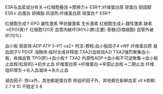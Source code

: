 ESR与血浆成分有关→红细胞叠连→摩擦力↓
ESR↑:纤维蛋白原 球蛋白 胆固醇
ESR↓:白蛋白 卵磷脂
风湿热:纤维蛋白原 球蛋白↑ ESR↑

红细胞生成↑:EPO 雄性激素 甲状腺激素 生长激素
红细胞生成↓:雌性激素
缺氧→EPO(肾)↑
红细胞120天
血管内破坏(90%):脾(主要) 骨髓(巨噬细胞)
血管外破坏(10%):

血小板
  致密体:ADP ATP 5-HT ca2+
  阿法-颗粒:血小板因子4 vWF 纤维蛋白原 凝血因子V PDGF
  溶酶体:临时合成并释放:TXA2(血栓烷A2)
  TXA2强烈聚集血小板，收缩血管
TPO(肝)→血小板↑
TXA2 内源性ADP→血小板不可逆聚集→血小板止血栓(松软的)→初步止血
纤维蛋白原→纤维蛋白→牢固止血栓→二期止血
纤维组织增生→长入血凝块→永久止血

凝血因子:
除ca外，其他都是蛋白质
除组织因子外，其他都在新鲜血浆
vit k依赖: 2 7 9 10
不稳定:5 8



  
